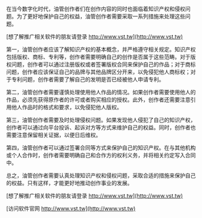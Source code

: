 在当今数字化时代，油管创作者们在创作内容的同时也面临着知识产权和侵权问题。为了更好地保护自己的权益，油管创作者需要采取一系列措施来处理这些问题。

[想了解推广相关软件的朋友请登录 http://www.vst.tw](http://www.vst.tw)

第一，油管创作者应该了解知识产权的基本概念，并严格遵守相关规定。知识产权包括版权、商标、专利等，创作者需要明确自己的创作是否属于这些范畴。对于版权问题，创作者可以通过注册版权或者签署版权合同来保护自己的作品；对于商标问题，创作者应该保证自己的品牌与其他品牌区分开来，以免侵犯他人商标权；对于专利问题，创作者需要了解自己的发明是否已经被他人申请专利。

第二，油管创作者需要谨慎处理使用他人作品的情况。如果创作者需要使用他人的作品，必须先获得原作者的许可或者购买相应的授权。此外，创作者还需要注意引用他人作品时的格式和要求，以免侵犯他人版权。

第三，油管创作者需要及时处理侵权问题。如果发现他人侵犯了自己的知识产权，创作者可以通过向平台投诉、起诉对方等方式来维护自己的权益。同时，创作者也需要注意保留相关证据，以便日后维权。

第四，油管创作者可以通过签署合同等方式来保护自己的知识产权。在与其他机构或个人合作时，创作者需要明确自己和合作方的权利义务，并将相关约定写入合同中。

总之，油管创作者需要认真处理知识产权和侵权问题，采取合适的措施来保护自己的权益。只有这样，才能更好地推动创作事业的发展。

[想了解推广相关软件的朋友请登录 http://www.vst.tw](http://www.vst.tw)


[访问软件官网 http://www.vst.tw](http://www.vst.tw)
